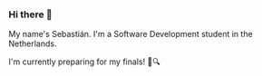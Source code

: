 ### Hi there 👋

My name's Sebastián. I'm a Software Development student in the Netherlands.

I'm currently preparing for my finals! 📖🔍
